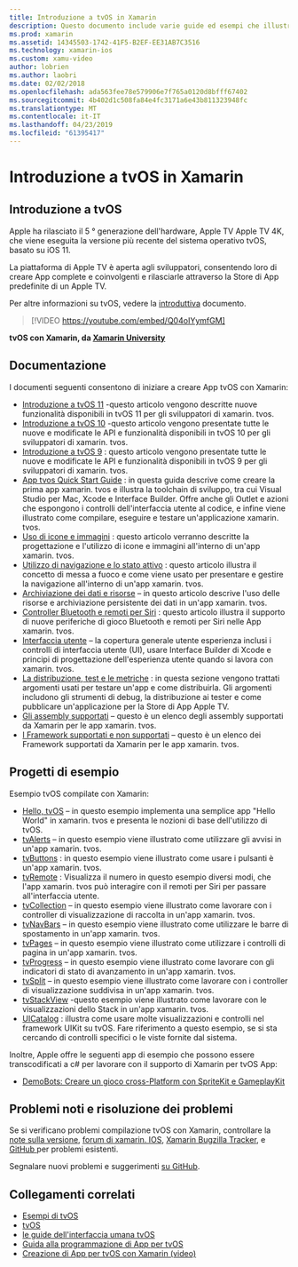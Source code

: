 ```yaml
---
title: Introduzione a tvOS in Xamarin
description: Questo documento include varie guide ed esempi che illustrano come compilare App tvOS con Xamarin. Le guide illustrano varie funzionalità, ad esempio sviluppo dell'interfaccia utente, l'archiviazione dei dati, le icone e altro ancora.
ms.prod: xamarin
ms.assetid: 14345503-1742-41F5-B2EF-EE31AB7C3516
ms.technology: xamarin-ios
ms.custom: xamu-video
author: lobrien
ms.author: laobri
ms.date: 02/02/2018
ms.openlocfilehash: ada563fee78e579906e7f765a0120d8bfff67402
ms.sourcegitcommit: 4b402d1c508fa84e4fc3171a6e43b811323948fc
ms.translationtype: MT
ms.contentlocale: it-IT
ms.lasthandoff: 04/23/2019
ms.locfileid: "61395417"
---
```

# <a name="introduction-to-tvos-in-xamarin"></a>Introduzione a tvOS in Xamarin

## <a name="introducing-tvos"></a>Introduzione a tvOS

Apple ha rilasciato il 5 ° generazione dell'hardware, Apple TV Apple TV 4K, che viene eseguita la versione più recente del sistema operativo tvOS, basato su iOS 11.

La piattaforma di Apple TV è aperta agli sviluppatori, consentendo loro di creare App complete e coinvolgenti e rilasciarle attraverso la Store di App predefinite di un Apple TV.

Per altre informazioni su tvOS, vedere la [introduttiva](~/ios/tvos/get-started/index.md) documento.

> [!VIDEO https://youtube.com/embed/Q04oIYymfGM]

**tvOS con Xamarin, da [Xamarin University](https://university.xamarin.com/)**

## <a name="documentation"></a>Documentazione

I documenti seguenti consentono di iniziare a creare App tvOS con Xamarin:

- [Introduzione a tvOS 11](~/ios/tvos/platform/introduction-to-tvos11.md) -questo articolo vengono descritte nuove funzionalità disponibili in tvOS 11 per gli sviluppatori di xamarin. tvos.
- [Introduzione a tvOS 10](~/ios/tvos/platform/introduction-to-tvos10/index.md) -questo articolo vengono presentate tutte le nuove e modificate le API e funzionalità disponibili in tvOS 10 per gli sviluppatori di xamarin. tvos.
- [Introduzione a tvOS 9](~/ios/tvos/platform/tvos9.md) : questo articolo vengono presentate tutte le nuove e modificate le API e funzionalità disponibili in tvOS 9 per gli sviluppatori di xamarin. tvos. 
- [App tvos Quick Start Guide](~/ios/tvos/get-started/hello-tvos.md) : in questa guida descrive come creare la prima app xamarin. tvos e illustra la toolchain di sviluppo, tra cui Visual Studio per Mac, Xcode e Interface Builder. Offre anche gli Outlet e azioni che espongono i controlli dell'interfaccia utente al codice, e infine viene illustrato come compilare, eseguire e testare un'applicazione xamarin. tvos.
- [Uso di icone e immagini](~/ios/tvos/app-fundamentals/icons-images.md) : questo articolo verranno descritte la progettazione e l'utilizzo di icone e immagini all'interno di un'app xamarin. tvos.
- [Utilizzo di navigazione e lo stato attivo](~/ios/tvos/app-fundamentals/navigation-focus.md) : questo articolo illustra il concetto di messa a fuoco e come viene usato per presentare e gestire la navigazione all'interno di un'app xamarin. tvos.
- [Archiviazione dei dati e risorse](~/ios/tvos/app-fundamentals/resources-data-storage.md) – in questo articolo descrive l'uso delle risorse e archiviazione persistente dei dati in un'app xamarin. tvos.
- [Controller Bluetooth e remoti per Siri](~/ios/tvos/platform/remote-bluetooth.md) : questo articolo illustra il supporto di nuove periferiche di gioco Bluetooth e remoti per Siri nelle App xamarin. tvos.
- [Interfaccia utente](~/ios/tvos/user-interface/index.md) – la copertura generale utente esperienza inclusi i controlli di interfaccia utente (UI), usare Interface Builder di Xcode e principi di progettazione dell'esperienza utente quando si lavora con xamarin. tvos.
- [La distribuzione, test e le metriche](~/ios/tvos/deploy-test/index.md) : in questa sezione vengono trattati argomenti usati per testare un'app e come distribuirla. Gli argomenti includono gli strumenti di debug, la distribuzione ai tester e come pubblicare un'applicazione per la Store di App Apple TV.
- [Gli assembly supportati](~/ios/tvos/internals/assemblies.md) – questo è un elenco degli assembly supportati da Xamarin per le app xamarin. tvos.
- [I Framework supportati e non supportati](~/ios/tvos/internals/frameworks.md) – questo è un elenco dei Framework supportati da Xamarin per le app xamarin. tvos.

## <a name="sample-projects"></a>Progetti di esempio

Esempio tvOS compilate con Xamarin:

- [Hello, tvOS](https://developer.xamarin.com/samples/monotouch/tvos/Hello-tvOS/) – in questo esempio implementa una semplice app "Hello World" in xamarin. tvos e presenta le nozioni di base dell'utilizzo di tvOS.
- [tvAlerts](https://developer.xamarin.com/samples/monotouch/tvos/tvAlerts/) – in questo esempio viene illustrato come utilizzare gli avvisi in un'app xamarin. tvos.
- [tvButtons](https://developer.xamarin.com/samples/monotouch/tvos/tvButtons/) : in questo esempio viene illustrato come usare i pulsanti è un'app xamarin. tvos.
- [tvRemote](https://developer.xamarin.com/samples/monotouch/tvos/tvRemote/) : Visualizza il numero in questo esempio diversi modi, che l'app xamarin. tvos può interagire con il remoti per Siri per passare all'interfaccia utente.
- [tvCollection](https://developer.xamarin.com/samples/monotouch/tvos/tvCollection/) – in questo esempio viene illustrato come lavorare con i controller di visualizzazione di raccolta in un'app xamarin. tvos.
- [tvNavBars](https://developer.xamarin.com/samples/monotouch/tvos/tvNavBars/) – in questo esempio viene illustrato come utilizzare le barre di spostamento in un'app xamarin. tvos.
- [tvPages](https://developer.xamarin.com/samples/monotouch/tvos/tvPages/) – in questo esempio viene illustrato come utilizzare i controlli di pagina in un'app xamarin. tvos.
- [tvProgress](https://developer.xamarin.com/samples/monotouch/tvos/tvProgress/) – in questo esempio viene illustrato come lavorare con gli indicatori di stato di avanzamento in un'app xamarin. tvos.
- [tvSplit](https://developer.xamarin.com/samples/monotouch/tvos/tvSplit/) – in questo esempio viene illustrato come lavorare con i controller di visualizzazione suddivisa in un'app xamarin. tvos.
- [tvStackView](https://developer.xamarin.com/samples/monotouch/tvos/tvStackView/) -questo esempio viene illustrato come lavorare con le visualizzazioni dello Stack in un'app xamarin. tvos.
- [UICatalog](https://developer.xamarin.com/samples/monotouch/tvos/UICatalog/) : illustra come usare molte visualizzazioni e controlli nel framework UIKit su tvOS. Fare riferimento a questo esempio, se si sta cercando di controlli specifici o le viste fornite dal sistema.

Inoltre, Apple offre le seguenti app di esempio che possono essere transcodificati a c# per lavorare con il supporto di Xamarin per tvOS App:

- [DemoBots: Creare un gioco cross-Platform con SpriteKit e GameplayKit](https://developer.apple.com/library/prerelease/tvos/samplecode/DemoBots/)

## <a name="known-issues-and-troubleshooting"></a>Problemi noti e risoluzione dei problemi

Se si verificano problemi compilazione tvOS con Xamarin, controllare la [note sulla versione](https://docs.microsoft.com/xamarin/ios/release-notes/), [forum di xamarin. IOS](https://forums.xamarin.com/categories/ios), [Xamarin Bugzilla Tracker](https://bugzilla.xamarin.com/query.cgi?product=iOS), e [GitHub ](https://github.com/xamarin/xamarin-macios/issues) per problemi esistenti.

Segnalare nuovi problemi e suggerimenti [su GitHub](https://github.com/xamarin/xamarin-macios/issues).


## <a name="related-links"></a>Collegamenti correlati

- [Esempi di tvOS](https://developer.xamarin.com/samples/tvos/all/)
- [tvOS](https://developer.apple.com/tvos/)
- [le guide dell'interfaccia umana tvOS](https://developer.apple.com/tvos/human-interface-guidelines/)
- [Guida alla programmazione di App per tvOS](https://developer.apple.com/library/prerelease/tvos/documentation/General/Conceptual/AppleTV_PG/)
- [Creazione di App per tvOS con Xamarin (video)](https://university.xamarin.com/lightninglectures/tvos-with-xamarin)
